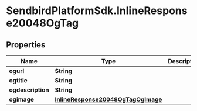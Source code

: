 # SendbirdPlatformSdk.InlineResponse20048OgTag

## Properties

Name | Type | Description | Notes
------------ | ------------- | ------------- | -------------
**ogurl** | **String** |  | [optional] 
**ogtitle** | **String** |  | [optional] 
**ogdescription** | **String** |  | [optional] 
**ogimage** | [**InlineResponse20048OgTagOgImage**](InlineResponse20048OgTagOgImage.md) |  | [optional] 


